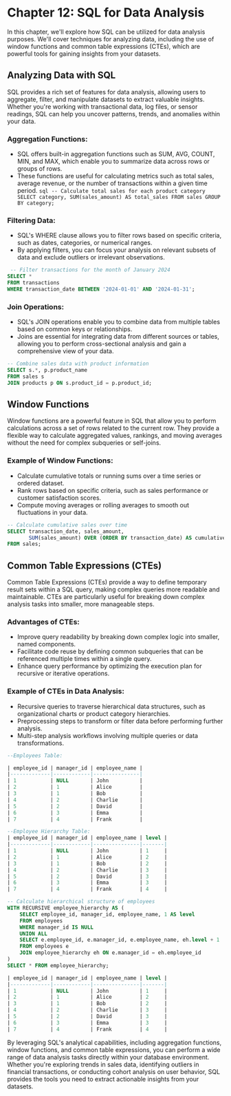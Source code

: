 # Chapter 12: SQL for Data Analysis

In this chapter, we'll explore how SQL can be utilized for data analysis purposes. We'll cover techniques for analyzing data, including the use of window functions and common table expressions (CTEs), which are powerful tools for gaining insights from your datasets.

## Analyzing Data with SQL

SQL provides a rich set of features for data analysis, allowing users to aggregate, filter, and manipulate datasets to extract valuable insights. Whether you're working with transactional data, log files, or sensor readings, SQL can help you uncover patterns, trends, and anomalies within your data.

### Aggregation Functions:
   - SQL offers built-in aggregation functions such as SUM, AVG, COUNT, MIN, and MAX, which enable you to summarize data across rows or groups of rows.
   - These functions are useful for calculating metrics such as total sales, average revenue, or the number of transactions within a given time period.
    ```sql
    -- Calculate total sales for each product category
    SELECT category, SUM(sales_amount) AS total_sales
    FROM sales
    GROUP BY category;
    ```

### Filtering Data:
   - SQL's WHERE clause allows you to filter rows based on specific criteria, such as dates, categories, or numerical ranges.
   - By applying filters, you can focus your analysis on relevant subsets of data and exclude outliers or irrelevant observations.
   ```sql
    -- Filter transactions for the month of January 2024
SELECT *
FROM transactions
WHERE transaction_date BETWEEN '2024-01-01' AND '2024-01-31';
```

### Join Operations:
   - SQL's JOIN operations enable you to combine data from multiple tables based on common keys or relationships.
   - Joins are essential for integrating data from different sources or tables, allowing you to perform cross-sectional analysis and gain a comprehensive view of your data.
```sql
-- Combine sales data with product information
SELECT s.*, p.product_name
FROM sales s
JOIN products p ON s.product_id = p.product_id;

```

## Window Functions

Window functions are a powerful feature in SQL that allow you to perform calculations across a set of rows related to the current row. They provide a flexible way to calculate aggregated values, rankings, and moving averages without the need for complex subqueries or self-joins.

### Example of Window Functions:
   - Calculate cumulative totals or running sums over a time series or ordered dataset.
   - Rank rows based on specific criteria, such as sales performance or customer satisfaction scores.
   - Compute moving averages or rolling averages to smooth out fluctuations in your data.
```sql
-- Calculate cumulative sales over time
SELECT transaction_date, sales_amount,
       SUM(sales_amount) OVER (ORDER BY transaction_date) AS cumulative_sales
FROM sales;

```
## Common Table Expressions (CTEs)

Common Table Expressions (CTEs) provide a way to define temporary result sets within a SQL query, making complex queries more readable and maintainable. CTEs are particularly useful for breaking down complex analysis tasks into smaller, more manageable steps.

### Advantages of CTEs:
   - Improve query readability by breaking down complex logic into smaller, named components.
   - Facilitate code reuse by defining common subqueries that can be referenced multiple times within a single query.
   - Enhance query performance by optimizing the execution plan for recursive or iterative operations.

### Example of CTEs in Data Analysis:
   - Recursive queries to traverse hierarchical data structures, such as organizational charts or product category hierarchies.
   - Preprocessing steps to transform or filter data before performing further analysis.
   - Multi-step analysis workflows involving multiple queries or data transformations.
```sql
--Employees Table:

| employee_id | manager_id | employee_name |
|-------------|------------|---------------|
| 1           | NULL       | John          |
| 2           | 1          | Alice         |
| 3           | 1          | Bob           |
| 4           | 2          | Charlie       |
| 5           | 2          | David         |
| 6           | 3          | Emma          |
| 7           | 4          | Frank         |

--Employee Hierarchy Table:
| employee_id | manager_id | employee_name | level |
|-------------|------------|---------------|-------|
| 1           | NULL       | John          | 1     |
| 2           | 1          | Alice         | 2     |
| 3           | 1          | Bob           | 2     |
| 4           | 2          | Charlie       | 3     |
| 5           | 2          | David         | 3     |
| 6           | 3          | Emma          | 3     |
| 7           | 4          | Frank         | 4     |

-- Calculate hierarchical structure of employees
WITH RECURSIVE employee_hierarchy AS (
    SELECT employee_id, manager_id, employee_name, 1 AS level
    FROM employees
    WHERE manager_id IS NULL
    UNION ALL
    SELECT e.employee_id, e.manager_id, e.employee_name, eh.level + 1
    FROM employees e
    JOIN employee_hierarchy eh ON e.manager_id = eh.employee_id
)
SELECT * FROM employee_hierarchy;

```

```sql
| employee_id | manager_id | employee_name | level |
|-------------|------------|---------------|-------|
| 1           | NULL       | John          | 1     |
| 2           | 1          | Alice         | 2     |
| 3           | 1          | Bob           | 2     |
| 4           | 2          | Charlie       | 3     |
| 5           | 2          | David         | 3     |
| 6           | 3          | Emma          | 3     |
| 7           | 4          | Frank         | 4     |

```
By leveraging SQL's analytical capabilities, including aggregation functions, window functions, and common table expressions, you can perform a wide range of data analysis tasks directly within your database environment. Whether you're exploring trends in sales data, identifying outliers in financial transactions, or conducting cohort analysis on user behavior, SQL provides the tools you need to extract actionable insights from your datasets.